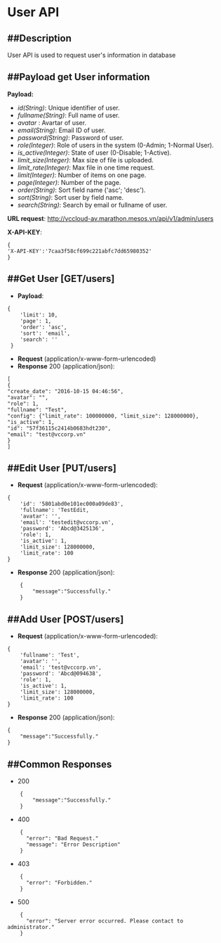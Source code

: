User API
=====================
##Description
----------------------------------
User API is used to request user's information in database

##Payload get User information
----------------------------------
__Payload:__

* _id(String)_: Unique identifier of user.
* _fullname(String)_: Full name of user.
* _avatar_ : Avartar of user.
* _email(String)_: Email ID of user.
* _password(String)_: Password of user.
* _role(Integer)_: Role of users in the system (0-Admin; 1-Normal User).
* _is\_active(Integer)_: State of user (0-Disable; 1-Active).
* _limit\_size(Integer)_: Max size of file is uploaded.
* _limit\_rate(Integer)_: Max file in one time request.
* _limit(Integer)_: Number of items on one page.
* _page(Integer)_: Number of the page.
* _order(String)_: Sort field name ('asc'; 'desc').
* _sort(String)_: Sort user by field name.
* _search(String)_: Search by email or fullname of user.

__URL request__:  http://vccloud-av.marathon.mesos.vn/api/v1/admin/users

__X-API-KEY__:
```
{
'X-API-KEY':'7caa3f58cf699c221abfc7dd65980352'
}
```

##Get User [GET/users]
----------------------------------
* __Payload__:
``` 
{
    'limit': 10,
    'page': 1,
    'order': 'asc',
    'sort': 'email',
    'search': ''
 }
```
* __Request__ (application/x-www-form-urlencoded)
* __Response__ 200 (application/json):
```
[
{
"create_date": "2016-10-15 04:46:56", 
"avatar": "", 
"role": 1, 
"fullname": "Test", 
"config": {"limit_rate": 100000000, "limit_size": 128000000}, 
"is_active": 1, 
"id": "57f36115c2414b0683hdt230", 
"email": "test@vccorp.vn"
}
]
```

##Edit User [PUT/users]
----------------------------------
* __Request__ (application/x-www-form-urlencoded):
```
{
    'id': '5801abd0e101ec000a09de83',
    'fullname': 'TestEdit,
    'avatar': '',
    'email': 'testedit@vccorp.vn',
    'password': 'Abcd@3425136',
    'role': 1,
    'is_active': 1,
    'limit_size': 128000000,
    'limit_rate': 100
}
```
* __Response__ 200 (application/json):
```
    {
        "message":"Successfully."
    }
```

##Add User [POST/users]
----------------------------------
* __Request__ (application/x-www-form-urlencoded):
```
{
    'fullname': 'Test',
    'avatar': '',
    'email': 'test@vccorp.vn',
    'password': 'Abcd@094638',
    'role': 1,
    'is_active': 1,
    'limit_size': 128000000,
    'limit_rate': 100
}
```
* __Response__ 200 (application/json):
```
{
    "message":"Successfully."
}
```

##Common Responses
---------------------------------
- 200
```
    {
        "message":"Successfully."
    }
```
- 400
```
    {
      "error": "Bad Request."
      "message": "Error Description"
    }
```
- 403
```
    {
      "error": "Forbidden."
    }
```
- 500
```
    {
      "error": "Server error occurred. Please contact to administrator."
    }
```